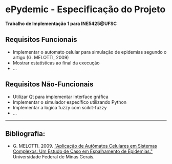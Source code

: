 # ePydemic - Especificação do Projeto
**Trabalho de Implementação 1 para INE5425@UFSC**

## Requisitos Funcionais
- Implementar o automato celular para simulação de epidemias segundo o artigo (G. MELOTTI, 2009)
- Mostrar estatísticas ao final da execução
- ...

## Requisitos Não-Funcionais
- Utilizar Qt para implementar interface gráfica
- Implementar o simulador específico utilizando Python 
- Implementar a lógica fuzzy com scikit-fuzzy
- ...

---
## Bibliografia:
* G. MELOTTI. 2009. ["Aplicação de Autômatos Celulares em Sistemas Complexos: Um Estudo de Caso em Espalhamento de Epidemias."](https://www.ppgee.ufmg.br/documentos/Defesas/802/Dissertacao_Gledson_final.pdf) Universidade Federal de Minas Gerais.